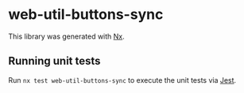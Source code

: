 # web-util-buttons-sync

This library was generated with [Nx](https://nx.dev).

## Running unit tests

Run `nx test web-util-buttons-sync` to execute the unit tests via [Jest](https://jestjs.io).
